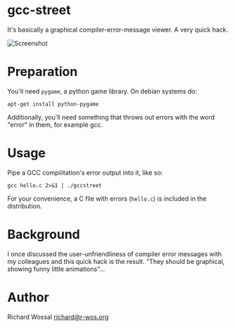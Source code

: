 gcc-street
==========

It's basically a graphical compiler-error-message viewer.
A very quick hack.

![Screenshot](http://r-wos.org/media/gccstreet.png)

Preparation
===========

You'll need `pygame`, a python game library. On debian systems do:

    apt-get install python-pygame

Additionally, you'll need something that throws out errors with the word
"error" in them, for example gcc.

Usage
=====


Pipe a GCC compilitation's error output into it, like so:

    gcc hello.c 2>&1 | ./gccstreet

For your convenience, a C file with errors (`hello.c`) is included in the
distribution.

Background
==========

I once discussed the user-unfriendliness of compiler error messages with
my colleagues and this quick hack is the result. "They should be graphical,
showing funny little animations"...

Author
======

Richard Wossal <richard@r-wos.org>

